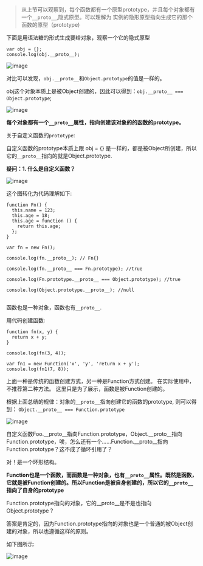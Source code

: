 > 从上节可以观察到，每个函数都有一个原型prototype，并且每个对象都有一个```__proto__```,隐式原型。可以理解为 实例的隐形原型指向生成它的那个函数的原型（prototype)

下面是用语法糖的形式生成要给对象，观察一个它的隐式原型

```
var obj = {};
console.log(obj.__proto__);
```
![image](https://user-images.githubusercontent.com/24636279/120416565-ef739080-c38f-11eb-8eac-1b67accae899.png)

对比可以发现，```obj.__proto__```和```Object.prototype```的值是一样的。

obj这个对象本质上是被Object创建的，因此可以得到：```obj.__proto__ === Object.prototype```;

![image](https://user-images.githubusercontent.com/24636279/120425146-45503480-c3a0-11eb-97ac-a910d191356b.png)

**每个对象都有一个```__proto__```属性，指向创建该对象的的函数的prototype。**

关于自定义函数的```prototype```:

  自定义函数的prototype本质上跟 obj = {} 是一样的，都是被Object所创建，所以它的```__proto__```指向的就是Object.prototype. 
  
  **疑问：1. 什么是自定义函数？**
  
  ![image](https://user-images.githubusercontent.com/24636279/120427833-3c159680-c3a5-11eb-9aff-ee84e242ad28.png)

  
  
  这个图转化为代码理解如下:
  
```
function Fn() {
  this.name = 123;
  this.age = 18;
  this.age = function () {
    return this.age;
  };
}

var fn = new Fn();

console.log(fn.__proto__); // Fn{}

console.log(fn.__proto__ === Fn.prototype); //true

console.log(Fn.prototype.__proto__ === Object.prototype); //true

console.log(Object.prototype.__proto__); //null


```

函数也是一种对象，函数也有```__proto__```.

用代码创建函数:

```
function fn(x, y) {
  return x + y;
}

console.log(fn(3, 4));

var fn1 = new Function('x', 'y', 'return x + y');
console.log(fn1(7, 8));
```

上面一种是传统的函数创建方式，另一种是Function方式创建。 在实际使用中，不推荐第二种方法。
这里只是为了展示，函数是被Function创建的。

根据上面总结的规律：对象的```__proto__```指向创建它的函数的prototype, 则可以得到： ```Object.__proto__ === Function.prototype```

![image](https://user-images.githubusercontent.com/24636279/120437648-ea740880-c3b2-11eb-909b-93a53a3e64e6.png)

自定义函数Foo.__proto__指向Function.prototype，Object.__proto__指向Function.prototype，唉，怎么还有一个……Function.__proto__指向Function.prototype？这不成了循环引用了？

对！是一个环形结构。

**Function也是一个函数，而函数是一种对象，也有```__proto__```属性。既然是函数，它就是被Function创建的。所以Function是被自身创建的，所以它的```__proto__```指向了自身的prototype**

Function.prototype指向的对象，它的__proto__是不是也指向Object.prototype？

答案是肯定的，因为Function.prototype指向的对象也是一个普通的被Object创建的对象，所以也遵循这样的原则。

如下图所示:

![image](https://user-images.githubusercontent.com/24636279/120439232-de894600-c3b4-11eb-81c1-83bb8a9b6736.png)
